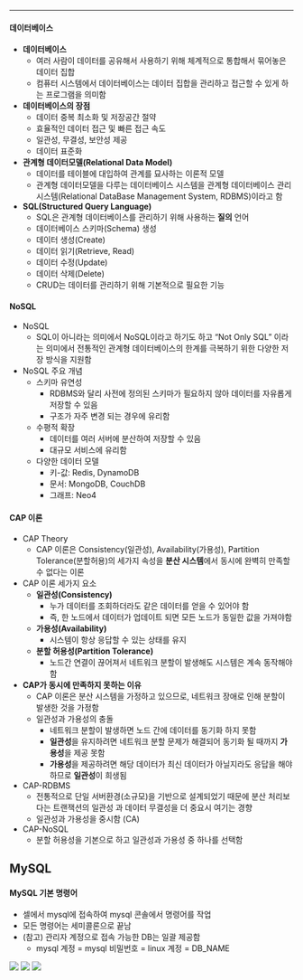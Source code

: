 
---
#### 데이터베이스
- **데이터베이스** 
	- 여러 사람이 데이터를 공유해서 사용하기 위해 체계적으로 통합해서 묶어놓은 데이터 집합 
	- 컴퓨터 시스템에서 데이터베이스는 데이터 집합을 관리하고 접근할 수 있게 하는 프로그램을 의미함 
- **데이터베이스의 장점**
	- 데이터 중복 최소화 및 저장공간 절약 
	- 효율적인 데이터 접근 및 빠른 접근 속도 
	- 일관성, 무결성, 보안성 제공 
	- 데이터 표준화
- **관계형 데이터모델(Relational Data Model)** 
	- 데이터를 테이블에 대입하여 관계를 묘사하는 이론적 모델 
	- 관계형 데이터모델을 다루는 데이터베이스 시스템을 관계형 데이터베이스 관리시스템(Relational DataBase Management System, RDBMS)이라고 함
- **SQL(Structured Query Language)** 
	- SQL은 관계형 데이터베이스를 관리하기 위해 사용하는 **질의** 언어 
	- 데이터베이스 스키마(Schema) 생성 
	- 데이터 생성(Create) 
	- 데이터 읽기(Retrieve, Read) 
	- 데이터 수정(Update) 
	- 데이터 삭제(Delete) 
	- CRUD는 데이터를 관리하기 위해 기본적으로 필요한 기능
#### NoSQL
- NoSQL 
	- SQL이 아니라는 의미에서 NoSQL이라고 하기도 하고 “Not Only SQL” 이라는 의미에서 전통적인 관계형 데이터베이스의 한계를 극복하기 위한 다양한 저장 방식을 지원함 
- NoSQL 주요 개념 
	- 스키마 유연성 
		- RDBMS와 달리 사전에 정의된 스키마가 필요하지 않아 데이터를 자유롭게 저장할 수 있음 
		- 구조가 자주 변경 되는 경우에 유리함 
	- 수평적 확장 
		- 데이터를 여러 서버에 분산하여 저장할 수 있음 
		- 대규모 서비스에 유리함 
	- 다양한 데이터 모델 
		- 키-값: Redis, DynamoDB 
		- 문서: MongoDB, CouchDB 
		- 그래프: Neo4
#### CAP 이론
- CAP Theory
	- CAP 이론은 Consistency(일관성), Availability(가용성), Partition Tolerance(분할허용)의 세가지 속성을 **분산 시스템**에서 동시에 완벽히 만족할 수 없다는 이론
- CAP 이론 세가지 요소
	- **일관성(Consistency)** 
		- 누가 데이터를 조회하더라도 같은 데이터를 얻을 수 있어야 함 
		- 즉, 한 노드에서 데이터가 업데이트 되면 모든 노드가 동일한 값을 가져야함 
	- **가용성(Availability)** 
		- 시스템이 항상 응답할 수 있는 상태를 유지 
	- **분할 허용성(Partition Tolerance)** 
		- 노드간 연결이 끊어져서 네트워크 분할이 발생해도 시스템은 계속 동작해야함
- **CAP가 동시에 만족하지 못하는 이유** 
	- CAP 이론은 분산 시스템을 가정하고 있으므로, 네트워크 장애로 인해 분할이 발생한 것을 가정함 
	- 일관성과 가용성의 충돌 
		- 네트워크 분할이 발생하면 노드 간에 데이터를 동기화 하지 못함 
		- **일관성**을 유지하려면 네트워크 분할 문제가 해결되어 동기화 될 때까지 **가용성**을 제공 못함 
		- **가용성**을 제공하려면 해당 데이터가 최신 데이터가 아닐지라도 응답을 해야하므로 **일관성**이 희생됨
- CAP-RDBMS 
	- 전통적으로 단일 서버환경(소규모)을 기반으로 설계되었기 때문에 분산 처리보다는 트랜잭션의 일관성 과 데이터 무결성을 더 중요시 여기는 경향 
	- 일관성과 가용성을 중시함 (CA) 
- CAP-NoSQL 
	- 분할 허용성을 기본으로 하고 일관성과 가용성 중 하나를 선택함

## MySQL
####  MySQL 기본 명령어
- 셀에서 mysql에 접속하여 mysql 콘솔에서 명령어를 작업 
- 모든 명령어는 세미콜론으로 끝남 
- (참고) 관리자 계정으로 접속 가능한 DB는 일괄 제공함 
	- mysql 계정 = mysql 비밀번호 = linux 계정 = DB_NAME

![](../../../../image/Pasted%20image%2020250108131752.png)
![](../../../../image/Pasted%20image%2020250108131840.png)
![](../../../../image/Pasted%20image%2020250108131858.png)

